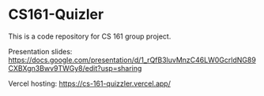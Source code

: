 # CS161-Quizler

This is a code repository for CS 161 group project.

Presentation slides:
https://docs.google.com/presentation/d/1_rQfB3luvMnzC46LW0GcrldNG89CXBXgn3Bwv9TWGy8/edit?usp=sharing

Vercel hosting:
https://cs-161-quizzler.vercel.app/

